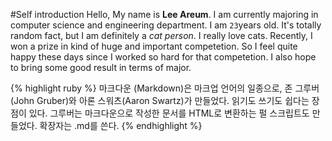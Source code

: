 ﻿#Self introduction
Hello, My name is **Lee Areum**. I am currently majoring in computer science and engineering department. I am `23`years old. It's totally random fact, but I am definitely a _cat person_. I really love cats. Recently, I won a prize in kind of huge and important competetion. So I feel quite happy these days since I worked so hard for that competetion. I also hope to bring some good result in terms of major.


{% highlight ruby %}
마크다운 (Markdown)은 마크업 언어의 일종으로, 존 그루버(John Gruber)와 아론 스워츠(Aaron Swartz)가 만들었다. 읽기도 쓰기도 쉽다는 장점이 있다. 그루버는 마크다운으로 작성한 문서를 HTML로 변환하는 펄 스크립트도 만들었다. 확장자는 .md를 쓴다.
{% endhighlight %}


